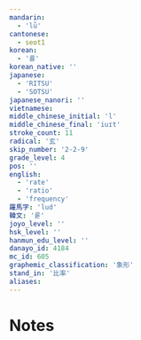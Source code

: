 ```yaml
---
mandarin:
  - 'lǜ'
cantonese:
  - seot1
korean:
  - '률'
korean_native: ''
japanese:
  - 'RITSU'
  - 'SOTSU'
japanese_nanori: ''
vietnamese:
middle_chinese_initial: 'l'
middle_chinese_final: 'iuɪt'
stroke_count: 11
radical: '玄'
skip_number: '2-2-9'
grade_level: 4
pos: ''
english:
  - 'rate'
  - 'ratio'
  - 'frequency'
羅馬字: 'lud'
韓文: '룯'
joyo_level: ''
hsk_level: ''
hanmun_edu_level: ''
danayo_id: 4184
mc_id: 605
graphemic_classification: '象形'
stand_in: '比率'
aliases:
---
```


# Notes
